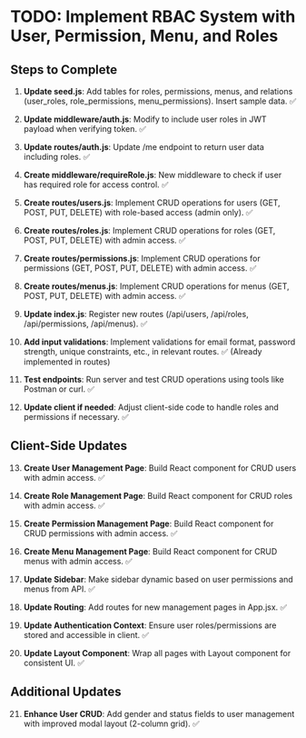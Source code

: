# TODO: Implement RBAC System with User, Permission, Menu, and Roles

## Steps to Complete

1. **Update seed.js**: Add tables for roles, permissions, menus, and relations (user_roles, role_permissions, menu_permissions). Insert sample data. ✅

2. **Update middleware/auth.js**: Modify to include user roles in JWT payload when verifying token. ✅

3. **Update routes/auth.js**: Update /me endpoint to return user data including roles. ✅

4. **Create middleware/requireRole.js**: New middleware to check if user has required role for access control. ✅

5. **Create routes/users.js**: Implement CRUD operations for users (GET, POST, PUT, DELETE) with role-based access (admin only). ✅

6. **Create routes/roles.js**: Implement CRUD operations for roles (GET, POST, PUT, DELETE) with admin access. ✅

7. **Create routes/permissions.js**: Implement CRUD operations for permissions (GET, POST, PUT, DELETE) with admin access. ✅

8. **Create routes/menus.js**: Implement CRUD operations for menus (GET, POST, PUT, DELETE) with admin access. ✅

9. **Update index.js**: Register new routes (/api/users, /api/roles, /api/permissions, /api/menus). ✅

10. **Add input validations**: Implement validations for email format, password strength, unique constraints, etc., in relevant routes. ✅ (Already implemented in routes)

11. **Test endpoints**: Run server and test CRUD operations using tools like Postman or curl. ✅

12. **Update client if needed**: Adjust client-side code to handle roles and permissions if necessary. ✅

## Client-Side Updates

13. **Create User Management Page**: Build React component for CRUD users with admin access. ✅

14. **Create Role Management Page**: Build React component for CRUD roles with admin access. ✅

15. **Create Permission Management Page**: Build React component for CRUD permissions with admin access. ✅

16. **Create Menu Management Page**: Build React component for CRUD menus with admin access. ✅

17. **Update Sidebar**: Make sidebar dynamic based on user permissions and menus from API. ✅

18. **Update Routing**: Add routes for new management pages in App.jsx. ✅

19. **Update Authentication Context**: Ensure user roles/permissions are stored and accessible in client. ✅

20. **Update Layout Component**: Wrap all pages with Layout component for consistent UI. ✅

## Additional Updates

21. **Enhance User CRUD**: Add gender and status fields to user management with improved modal layout (2-column grid). ✅

